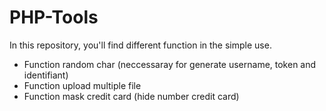 # PHP-Tools
In this repository, you'll find different function in the simple use.
- Function random char (neccessaray for generate username, token and identifiant)
- Function upload multiple file
- Function mask credit card (hide number credit card)
